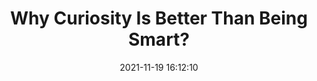 ---
date: 2021-11-19 16:12:10
link:
  source: pocket
  source_url: https://getpocket.com
  text: Why Curiosity Is Better Than Being Smart?
  url: https://durmonski.com/life-advice/curiosity-is-better-than-being-smart
source: pocket
syndicated:
- type: pocket
  url: https://durmonski.com/life-advice/curiosity-is-better-than-being-smart
- type: twitter
  url: https://twitter.com/roytang/status/1461729856102694917/
- type: mastodon
  url: https://mastodon.technology/users/roytang/statuses/107304617876625933
- type: mastodon
  url: https://mastodon.technology/users/roytang/statuses/107307527453521640
title: Why Curiosity Is Better Than Being Smart?
---